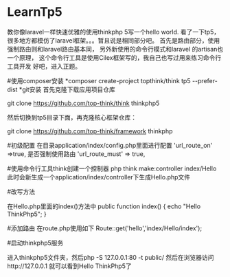 # LearnTp5
教你像laravel一样快速优雅的使用thinkphp 5写一个hello world.
看了一下tp5，很多地方都模仿了laravel框架。。。暂且说是相同部分吧。
首先是路由部分，使用强制路由则和laravel路由基本同，
另外新使用的命令行模式和laravel 的artisan也一个原理，
这个命令行工具是使用Cilex框架写的，我自己也写过用来练习命令行工具开发
好吧，进入正题。

#使用composer安装
*composer create-project topthink/think tp5  --prefer-dist
*git安装
首先克隆下载应用项目仓库

git clone https://github.com/top-think/think thinkphp5

然后切换到tp5目录下面，再克隆核心框架仓库：

git clone https://github.com/top-think/framework thinkphp

#初级配置
在目录application/index/config.php里面进行配置
'url_route_on' =>true,
是否强制使用路由
'url_route_must' => true,

#使用命令行工具think创建一个控制器
php think make:controller index/Hello
此时会新生成一个application/index/controller下生成Hello.php文件

#改写方法

在Hello.php里面的index()方法中
public function index()
    {
        echo "Hello ThinkPhp5";
    }

#添加路由
在route.php使用如下
Route::get('hello','index/Hello/index');

#启动thinkphp5服务

进入thinkphp5文件夹，然后php -S 127.0.0.1:80 -t public/
然后在浏览器访问http://127.0.0.1 就可以看到Hello ThinkPhp5了
